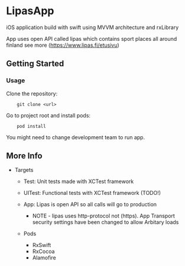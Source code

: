 # LipasApp

iOS application build with swift using MVVM architecture and rxLibrary

App uses open API called lipas which contains sport places all around finland
see more (https://www.lipas.fi/etusivu) 

## Getting Started

### Usage 

Clone the repository: 
```
    git clone <url>
```

Go to project root and install pods:
```
    pod install
```
    
You might need to change development team to run app.


## More Info

 - Targets
    - Test: Unit tests made with XCTest framework
    - UITest: Functional tests with XCTest framework (TODO!)
    - App: Lipas is open API so all calls will go to production
        - NOTE - lipas uses http-protocol not (https). App Transport security settings have been changed to allow Arbitary loads
        
    - Pods
        - RxSwift
        - RxCocoa
        - Alamofire
    
